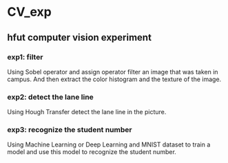 # CV_exp
## hfut computer vision experiment
### exp1: filter
Using Sobel operator and assign operator filter an image that was taken in campus. And then extract the color histogram and the texture of the image.
### exp2: detect the lane line
Using Hough Transfer detect the lane line in the picture.
### exp3: recognize the student number
Using Machine Learning or Deep Learning and MNIST dataset to train a model and use this model to recognize the student number.
